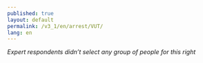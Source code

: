 ```yaml
---
published: true
layout: default
permalink: /v3_1/en/arrest/VUT/
lang: en
---
```

_Expert respondents didn’t select any group of people for this right_
